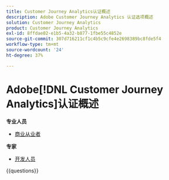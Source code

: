 ```yaml
---
title: Customer Journey Analytics认证概述
description: Adobe Customer Journey Analytics 认证选项概述
solution: Customer Journey Analytics
product: Customer Journey Analytics
exl-id: 8ffdae02-e1b5-4a32-b877-1fbe55c4852e
source-git-commit: 307d716211cf1c4b5c9cfe4e2698389bc8fde5f4
workflow-type: tm+mt
source-wordcount: '24'
ht-degree: 37%

---
```


# Adobe[!DNL Customer Journey Analytics]认证概述

**专业人员**

* [商业从业者](https://certification.adobe.com/certification/customer-journey-analytics-business-practitioner-professional) <!--AD0-E608-->

**专家**

* [开发人员](https://certification.adobe.com/certification/customer-journey-analytics-developer-expert) <!--AD0-E604-->

{{questions}}

